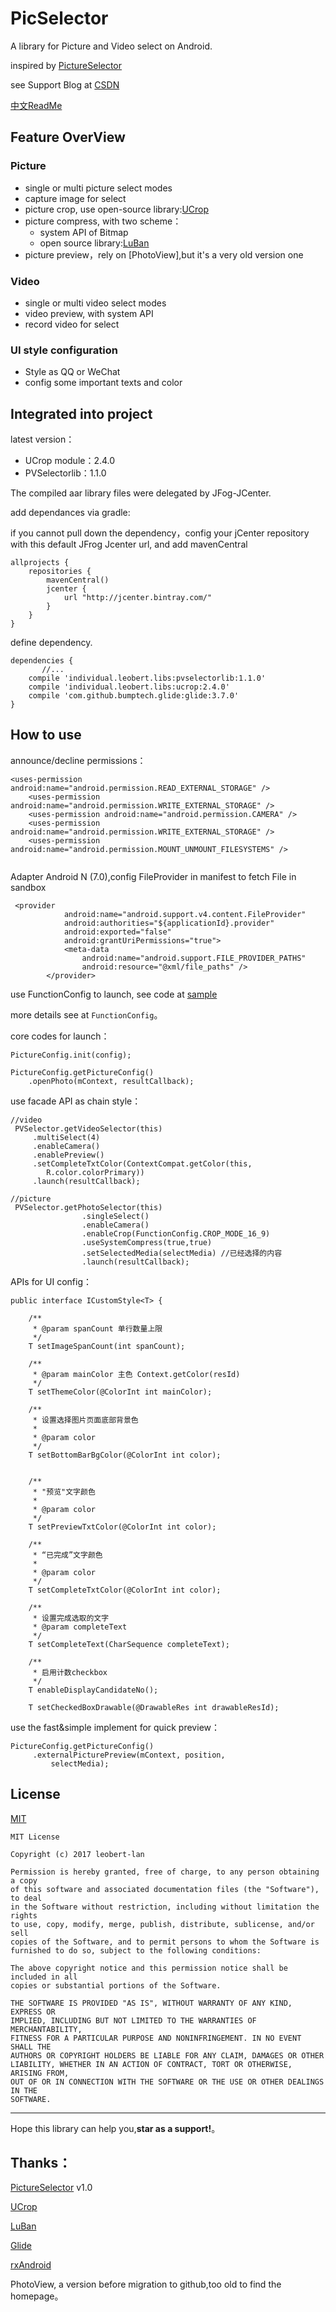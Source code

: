 # PicSelector
A library for Picture and Video select on Android.

inspired by [PictureSelector](https://github.com/LuckSiege/PictureSelector)

see Support Blog at [CSDN](http://blog.csdn.net/a774057695/article/details/77533120)

[中文ReadMe](https://github.com/leobert-lan/PicSelector/blob/master/README_ZH.md)


## Feature OverView

### Picture

* single or multi picture select modes
* capture image for select
* picture crop, use open-source library:[UCrop](https://github.com/Yalantis/uCrop)
* picture compress, with two scheme：
	* system API of Bitmap
	* open source library:[LuBan](https://github.com/Curzibn/Luban)
* picture preview，rely on [PhotoView],but it's a very old version one

### Video

* single or multi video select modes
* video preview, with system API
* record video for select

### UI style configuration

* Style as QQ or WeChat
* config some important texts and color

## Integrated into project
latest version：

* UCrop module：2.4.0
* PVSelectorlib：1.1.0

The compiled aar library files were delegated by JFog-JCenter.

add dependances via gradle:


if you cannot pull down the dependency，config your jCenter repository with this default JFrog Jcenter url, and add mavenCentral

```
allprojects {
    repositories {
        mavenCentral()
        jcenter {
            url "http://jcenter.bintray.com/"
        }
    }
}
```

define dependency.

```
dependencies {
	   //...
    compile 'individual.leobert.libs:pvselectorlib:1.1.0'
    compile 'individual.leobert.libs:ucrop:2.4.0'
    compile 'com.github.bumptech.glide:glide:3.7.0'
}
```

## How to use

announce/decline permissions：

```
<uses-permission android:name="android.permission.READ_EXTERNAL_STORAGE" />
    <uses-permission android:name="android.permission.WRITE_EXTERNAL_STORAGE" />
    <uses-permission android:name="android.permission.CAMERA" />
    <uses-permission android:name="android.permission.WRITE_EXTERNAL_STORAGE" />
    <uses-permission android:name="android.permission.MOUNT_UNMOUNT_FILESYSTEMS" />
   
```


Adapter Android N (7.0),config FileProvider in manifest to fetch File in sandbox


```
 <provider
            android:name="android.support.v4.content.FileProvider"
            android:authorities="${applicationId}.provider"
            android:exported="false"
            android:grantUriPermissions="true">
            <meta-data
                android:name="android.support.FILE_PROVIDER_PATHS"
                android:resource="@xml/file_paths" />
        </provider>
```


use FunctionConfig to launch, see code at [sample](https://github.com/leobert-lan/PicSelector/blob/master/PicSelectorDemo/app/src/main/java/thirdparty/leobert/picselectordemo/DemoActivity.java)

more details see at `FunctionConfig`。
 
core codes for launch：

```
PictureConfig.init(config);

PictureConfig.getPictureConfig()
    .openPhoto(mContext, resultCallback);
```

use facade API as chain style：

```
//video
 PVSelector.getVideoSelector(this)
     .multiSelect(4)
     .enableCamera()
     .enablePreview()              
     .setCompleteTxtColor(ContextCompat.getColor(this,
        R.color.colorPrimary))
     .launch(resultCallback);

//picture
 PVSelector.getPhotoSelector(this)
                .singleSelect()
                .enableCamera()
                .enableCrop(FunctionConfig.CROP_MODE_16_9)
                .useSystemCompress(true,true)
                .setSelectedMedia(selectMedia) //已经选择的内容
                .launch(resultCallback);
```

APIs for UI config：

```
public interface ICustomStyle<T> {

    /**
     * @param spanCount 单行数量上限
     */
    T setImageSpanCount(int spanCount);

    /**
     * @param mainColor 主色 Context.getColor(resId)
     */
    T setThemeColor(@ColorInt int mainColor);

    /**
     * 设置选择图片页面底部背景色
     *
     * @param color
     */
    T setBottomBarBgColor(@ColorInt int color);


    /**
     * "预览"文字颜色
     *
     * @param color
     */
    T setPreviewTxtColor(@ColorInt int color);

    /**
     * “已完成”文字颜色
     *
     * @param color
     */
    T setCompleteTxtColor(@ColorInt int color);

    /**
     * 设置完成选取的文字
     * @param completeText
     */
    T setCompleteText(CharSequence completeText);

    /**
     * 启用计数checkbox
     */
    T enableDisplayCandidateNo();

    T setCheckedBoxDrawable(@DrawableRes int drawableResId);
```

use the fast&simple implement for quick preview：

``` 
PictureConfig.getPictureConfig()
     .externalPicturePreview(mContext, position,
         selectMedia);
```

## License

[MIT](https://opensource.org/licenses/MIT)

```
MIT License

Copyright (c) 2017 leobert-lan

Permission is hereby granted, free of charge, to any person obtaining a copy
of this software and associated documentation files (the "Software"), to deal
in the Software without restriction, including without limitation the rights
to use, copy, modify, merge, publish, distribute, sublicense, and/or sell
copies of the Software, and to permit persons to whom the Software is
furnished to do so, subject to the following conditions:

The above copyright notice and this permission notice shall be included in all
copies or substantial portions of the Software.

THE SOFTWARE IS PROVIDED "AS IS", WITHOUT WARRANTY OF ANY KIND, EXPRESS OR
IMPLIED, INCLUDING BUT NOT LIMITED TO THE WARRANTIES OF MERCHANTABILITY,
FITNESS FOR A PARTICULAR PURPOSE AND NONINFRINGEMENT. IN NO EVENT SHALL THE
AUTHORS OR COPYRIGHT HOLDERS BE LIABLE FOR ANY CLAIM, DAMAGES OR OTHER
LIABILITY, WHETHER IN AN ACTION OF CONTRACT, TORT OR OTHERWISE, ARISING FROM,
OUT OF OR IN CONNECTION WITH THE SOFTWARE OR THE USE OR OTHER DEALINGS IN THE
SOFTWARE.

```

---

Hope this library can help you,**star as a support!**。

## Thanks：
[PictureSelector](https://github.com/LuckSiege/PictureSelector) v1.0

[UCrop](https://github.com/Yalantis/uCrop)

[LuBan](https://github.com/Curzibn/Luban)

[Glide](https://github.com/bumptech/glide)

[rxAndroid](https://github.com/ReactiveX/RxAndroid)

PhotoView,  a version before migration to github,too old to find the homepage。
